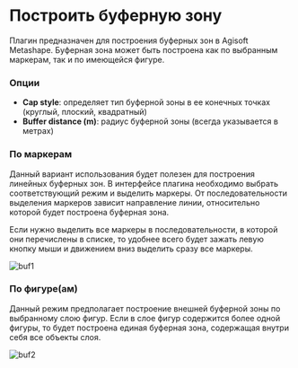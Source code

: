 # Построить буферную зону

Плагин предназначен для построения буферных зон в Agisoft Metashape.
Буферная зона может быть построена как по выбранным маркерам, так и по имеющейся фигуре.


### Опции
- **Cap style**: определяет тип буферной зоны в ее конечных точках (круглый, плоский, квадратный)
- **Buffer distance (m)**: радиус буферной зоны (всегда указывается в метрах)

### По маркерам

Данный вариант использования будет полезен для построения линейных буферных зон. 
В интерфейсе плагина необходимо выбрать соответствующий режим и выделить маркеры. 
От последовательности выделения маркеров зависит направление линии, относительно которой будет построена буферная зона.

Если нужно выделить все маркеры в последовательности, в которой они перечислены в списке, 
то удобнее всего будет зажать левую кнопку мыши и движением вниз выделить сразу все маркеры.

![buf1](https://user-images.githubusercontent.com/27758021/119989901-64ca1480-bfd0-11eb-9756-09f83eeecfef.JPG)

### По фигуре(ам)

Данный режим предполагает построение внешней буферной зоны по выбранному слою фигур. 
Если в слое фигур содержится более одной фигуры, то будет построена единая буферная зона, 
содержащая внутри себя все объекты слоя.

![buf2](https://user-images.githubusercontent.com/27758021/119989913-672c6e80-bfd0-11eb-8180-c6430ccba816.JPG) 
